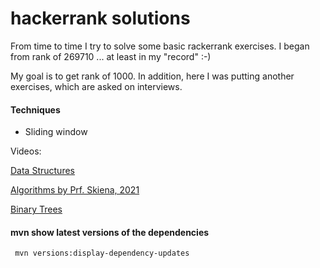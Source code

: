 # hackerrank solutions
From time to time I try to solve some basic rackerrank exercises.
I began from rank of 269710 ... at least in my "record" :-)

My goal is to get rank of 1000.
In addition, here I was putting another exercises, which are asked on interviews. 


#### Techniques

* Sliding window





Videos:

[Data Structures](https://www.youtube.com/watch?v=RBSGKlAvoiM)

[Algorithms by Prf. Skiena, 2021](https://www.youtube.com/watch?v=I6yuK4WpLxM&t=2248s)

[Binary Trees](https://www.youtube.com/watch?v=fAAZixBzIAI)


#### mvn show latest versions of the dependencies

```
 mvn versions:display-dependency-updates
```
